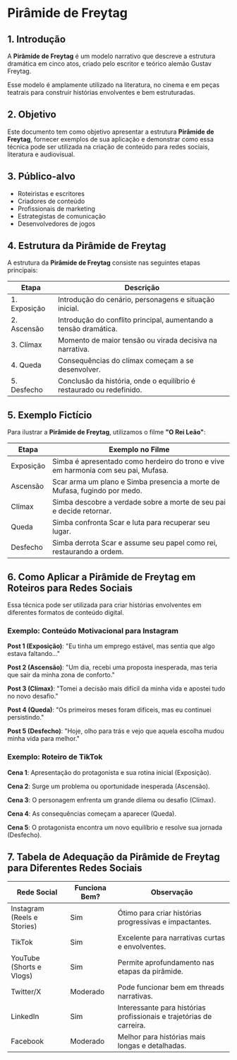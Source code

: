 # Pirâmide de Freytag

## 1. Introdução
A **Pirâmide de Freytag** é um modelo narrativo que descreve a estrutura dramática em cinco atos, criado pelo escritor e teórico alemão Gustav Freytag. 

Esse modelo é amplamente utilizado na literatura, no cinema e em peças teatrais para construir histórias envolventes e bem estruturadas.

## 2. Objetivo
Este documento tem como objetivo apresentar a estrutura **Pirâmide de Freytag**, fornecer exemplos de sua aplicação e demonstrar como essa técnica pode ser utilizada na criação de conteúdo para redes sociais, literatura e audiovisual.

## 3. Público-alvo
- Roteiristas e escritores
- Criadores de conteúdo
- Profissionais de marketing
- Estrategistas de comunicação
- Desenvolvedores de jogos

## 4. Estrutura da Pirâmide de Freytag
A estrutura da **Pirâmide de Freytag** consiste nas seguintes etapas principais:

| Etapa | Descrição |
|-------|------------|
| 1. Exposição | Introdução do cenário, personagens e situação inicial. |
| 2. Ascensão | Introdução do conflito principal, aumentando a tensão dramática. |
| 3. Clímax | Momento de maior tensão ou virada decisiva na narrativa. |
| 4. Queda | Consequências do clímax começam a se desenvolver. |
| 5. Desfecho | Conclusão da história, onde o equilíbrio é restaurado ou redefinido. |

## 5. Exemplo Fictício
Para ilustrar a **Pirâmide de Freytag**, utilizamos o filme **"O Rei Leão"**:

| Etapa | Exemplo no Filme |
|-------|-----------------|
| Exposição | Simba é apresentado como herdeiro do trono e vive em harmonia com seu pai, Mufasa. |
| Ascensão | Scar arma um plano e Simba presencia a morte de Mufasa, fugindo por medo. |
| Clímax | Simba descobre a verdade sobre a morte de seu pai e decide retornar. |
| Queda | Simba confronta Scar e luta para recuperar seu lugar. |
| Desfecho | Simba derrota Scar e assume seu papel como rei, restaurando a ordem. |

## 6. Como Aplicar a Pirâmide de Freytag em Roteiros para Redes Sociais
Essa técnica pode ser utilizada para criar histórias envolventes em diferentes formatos de conteúdo digital.

### Exemplo: Conteúdo Motivacional para Instagram
**Post 1 (Exposição)**: "Eu tinha um emprego estável, mas sentia que algo estava faltando..."

**Post 2 (Ascensão)**: "Um dia, recebi uma proposta inesperada, mas teria que sair da minha zona de conforto."

**Post 3 (Clímax)**: "Tomei a decisão mais difícil da minha vida e apostei tudo no novo desafio."

**Post 4 (Queda)**: "Os primeiros meses foram difíceis, mas eu continuei persistindo."

**Post 5 (Desfecho)**: "Hoje, olho para trás e vejo que aquela escolha mudou minha vida para melhor."

### Exemplo: Roteiro de TikTok
**Cena 1**: Apresentação do protagonista e sua rotina inicial (Exposição).

**Cena 2**: Surge um problema ou oportunidade inesperada (Ascensão).

**Cena 3**: O personagem enfrenta um grande dilema ou desafio (Clímax).

**Cena 4**: As consequências começam a aparecer (Queda).

**Cena 5**: O protagonista encontra um novo equilíbrio e resolve sua jornada (Desfecho).

## 7. Tabela de Adequação da Pirâmide de Freytag para Diferentes Redes Sociais

| Rede Social | Funciona Bem? | Observação |
|------------|--------------|--------------|
| Instagram (Reels e Stories) | Sim | Ótimo para criar histórias progressivas e impactantes. |
| TikTok | Sim | Excelente para narrativas curtas e envolventes. |
| YouTube (Shorts e Vlogs) | Sim | Permite aprofundamento nas etapas da pirâmide. |
| Twitter/X | Moderado | Pode funcionar bem em threads narrativas. |
| LinkedIn | Sim | Interessante para histórias profissionais e trajetórias de carreira. |
| Facebook | Moderado | Melhor para histórias mais longas e detalhadas. |

